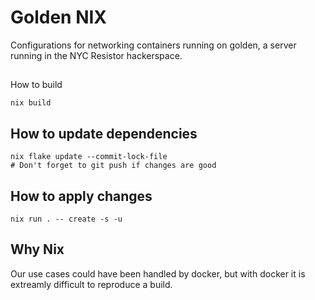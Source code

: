 # Golden NIX

Configurations for networking containers running on golden, a server running in the NYC Resistor hackerspace.

##
How to build

```
nix build
```

## How to update dependencies

```
nix flake update --commit-lock-file
# Don't forget to git push if changes are good
```

## How to apply changes
```
nix run . -- create -s -u
```


## Why Nix

Our use cases could have been handled by docker, but with docker it is extreamly difficult to reproduce a build.  
